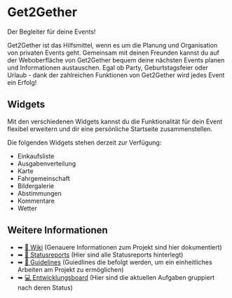 # Get2Gether
Der Begleiter für deine Events!

Get2Gether ist das Hilfsmittel, wenn es um die Planung und Organisation von privaten Events geht.
Gemeinsam mit deinen Freunden kannst du auf der Weboberfläche von Get2Gether bequem deine nächsten Events planen und
Informationen austauschen.
Egal ob Party, Geburtstagsfeier oder Urlaub - dank der zahlreichen Funktionen von Get2Gether wird jedes Event ein Erfolg!

## Widgets
Mit den verschiedenen Widgets kannst du die Funktionalität für dein Event flexibel erweitern und
dir eine persönliche Startseite zusammenstellen.

Die folgenden Widgets stehen derzeit zur Verfügung:
- Einkaufsliste
- Ausgabenverteilung
- Karte
- Fahrgemeinschaft
- Bildergalerie
- Abstimmungen
- Kommentare
- Wetter

## Weitere Informationen
- ➥ [📔 Wiki](https://github.com/SE-TINF22B2/G4-Get2Gether/wiki) (Genauere Informationen zum Projekt sind hier dokumentiert)
- ➥ [💬 Statusreports](https://github.com/SE-TINF22B2/G4-Get2Gether/discussions/categories/statusreports) (Hier sind alle Statusreports hinterlegt)
- ➥ [📑 Guidelines](https://github.com/SE-TINF22B2/G4-Get2Gether/discussions/categories/guideline) (Guiedlines die befolgt werden, um ein einheitliches Arbeiten am Projekt zu ermöglichen)
- ➥ [💻 Entwicklungsboard](https://github.com/orgs/SE-TINF22B2/projects/9) (Hier sind die aktuellen Aufgaben gruppiert nach deren Status)
